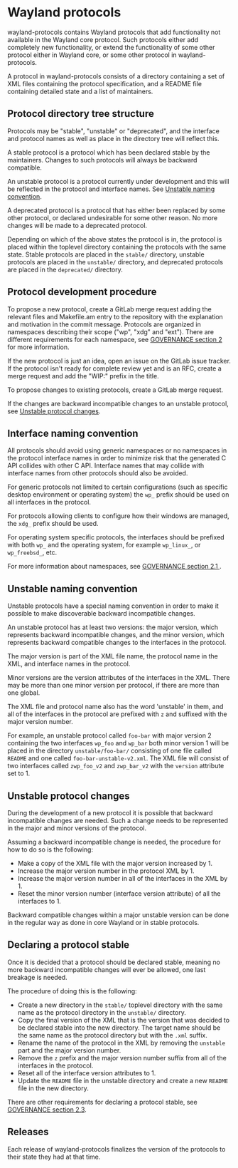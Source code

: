 # Wayland protocols

wayland-protocols contains Wayland protocols that add functionality not
available in the Wayland core protocol. Such protocols either add
completely new functionality, or extend the functionality of some other
protocol either in Wayland core, or some other protocol in
wayland-protocols.

A protocol in wayland-protocols consists of a directory containing a set
of XML files containing the protocol specification, and a README file
containing detailed state and a list of maintainers.

## Protocol directory tree structure

Protocols may be "stable", "unstable" or "deprecated", and the interface
and protocol names as well as place in the directory tree will reflect
this.

A stable protocol is a protocol which has been declared stable by
the maintainers. Changes to such protocols will always be backward
compatible.

An unstable protocol is a protocol currently under development and this
will be reflected in the protocol and interface names. See [Unstable
naming convention](#unstable-naming-convention).

A deprecated protocol is a protocol that has either been replaced by some
other protocol, or declared undesirable for some other reason. No more
changes will be made to a deprecated protocol.

Depending on which of the above states the protocol is in, the protocol
is placed within the toplevel directory containing the protocols with the
same state. Stable protocols are placed in the `stable/` directory,
unstable protocols are placed in the `unstable/` directory, and
deprecated protocols are placed in the `deprecated/` directory.

## Protocol development procedure

To propose a new protocol, create a GitLab merge request adding the
relevant files and Makefile.am entry to the repository with the
explanation and motivation in the commit message. Protocols are
organized in namespaces describing their scope ("wp", "xdg" and "ext").
There are different requirements for each namespace, see [GOVERNANCE
section 2](GOVERNANCE.md#2-protocols) for more information.

If the new protocol is just an idea, open an issue on the GitLab issue
tracker. If the protocol isn't ready for complete review yet and is an
RFC, create a merge request and add the "WIP:" prefix in the title.

To propose changes to existing protocols, create a GitLab merge request.

If the changes are backward incompatible changes to an unstable protocol,
see [Unstable protocol changes](#unstable-protocol-changes).

## Interface naming convention

All protocols should avoid using generic namespaces or no namespaces in
the protocol interface names in order to minimize risk that the generated
C API collides with other C API. Interface names that may collide with
interface names from other protocols should also be avoided.

For generic protocols not limited to certain configurations (such as
specific desktop environment or operating system) the `wp_` prefix
should be used on all interfaces in the protocol.

For protocols allowing clients to configure how their windows are
managed, the `xdg_` prefix should be used.

For operating system specific protocols, the interfaces should be
prefixed with both `wp_` and the operating system, for example
`wp_linux_`, or `wp_freebsd_`, etc.

For more information about namespaces, see [GOVERNANCE section 2.1
](GOVERNANCE.md#21-protocol-namespaces).

## Unstable naming convention

Unstable protocols have a special naming convention in order to make it
possible to make discoverable backward incompatible changes.

An unstable protocol has at least two versions: the major version, which
represents backward incompatible changes, and the minor version, which
represents backward compatible changes to the interfaces in the protocol.

The major version is part of the XML file name, the protocol name in the
XML, and interface names in the protocol.

Minor versions are the version attributes of the interfaces in the XML.
There may be more than one minor version per protocol, if there are more
than one global.

The XML file and protocol name also has the word 'unstable' in them, and
all of the interfaces in the protocol are prefixed with `z` and
suffixed with the major version number.

For example, an unstable protocol called `foo-bar` with major version 2
containing the two interfaces `wp_foo` and `wp_bar` both minor version 1
will be placed in the directory `unstable/foo-bar/` consisting of one file
called `README` and one called `foo-bar-unstable-v2.xml`. The XML file
will consist of two interfaces called `zwp_foo_v2` and `zwp_bar_v2` with
the `version` attribute set to 1.

## Unstable protocol changes

During the development of a new protocol it is possible that backward
incompatible changes are needed. Such a change needs to be represented
in the major and minor versions of the protocol.

Assuming a backward incompatible change is needed, the procedure for how to
do so is the following:

- Make a copy of the XML file with the major version increased by 1.
- Increase the major version number in the protocol XML by 1.
- Increase the major version number in all of the interfaces in the
  XML by 1.
- Reset the minor version number (interface version attribute) of all
  the interfaces to 1.

Backward compatible changes within a major unstable version can be done
in the regular way as done in core Wayland or in stable protocols.

## Declaring a protocol stable

Once it is decided that a protocol should be declared stable, meaning no
more backward incompatible changes will ever be allowed, one last
breakage is needed.

The procedure of doing this is the following:

- Create a new directory in the `stable/` toplevel directory with the
  same name as the protocol directory in the `unstable/` directory.
- Copy the final version of the XML that is the version that was
  decided to be declared stable into the new directory. The target name
  should be the same name as the protocol directory but with the `.xml`
  suffix.
- Rename the name of the protocol in the XML by removing the
  `unstable` part and the major version number.
- Remove the `z` prefix and the major version number suffix from all
  of the interfaces in the protocol.
- Reset all of the interface version attributes to 1.
- Update the `README` file in the unstable directory and create a new
  `README` file in the new directory.

There are other requirements for declaring a protocol stable, see
[GOVERNANCE section 2.3](GOVERNANCE.md#23-introducing-new-protocols).

## Releases

Each release of wayland-protocols finalizes the version of the protocols
to their state they had at that time.
